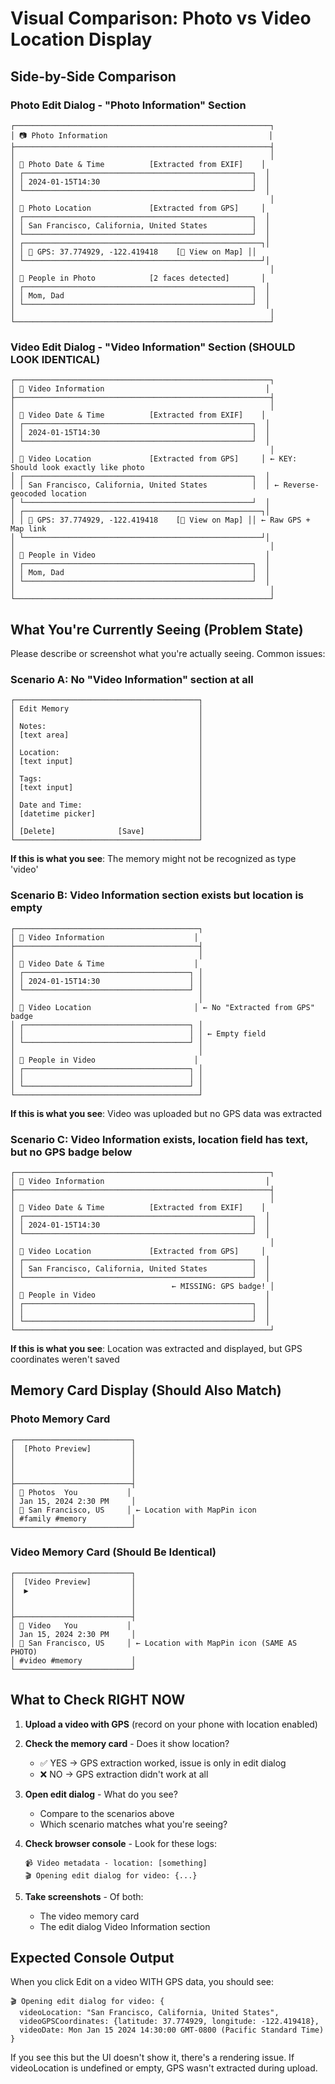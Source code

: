 # Visual Comparison: Photo vs Video Location Display

## Side-by-Side Comparison

### Photo Edit Dialog - "Photo Information" Section

```
┌─────────────────────────────────────────────────────────┐
│ 📷 Photo Information                                    │
├─────────────────────────────────────────────────────────┤
│                                                         │
│ 📅 Photo Date & Time          [Extracted from EXIF]    │
│ ┌───────────────────────────────────────────────────┐  │
│ │ 2024-01-15T14:30                                  │  │
│ └───────────────────────────────────────────────────┘  │
│                                                         │
│ 📍 Photo Location             [Extracted from GPS]     │
│ ┌───────────────────────────────────────────────────┐  │
│ │ San Francisco, California, United States          │  │
│ └───────────────────────────────────────────────────┘  │
│ ┌─────────────────────────────────────────────────────┐│
│ │ 📍 GPS: 37.774929, -122.419418    [🔗 View on Map] ││
│ └─────────────────────────────────────────────────────┘│
│                                                         │
│ 👥 People in Photo            [2 faces detected]       │
│ ┌───────────────────────────────────────────────────┐  │
│ │ Mom, Dad                                          │  │
│ └───────────────────────────────────────────────────┘  │
│                                                         │
└─────────────────────────────────────────────────────────┘
```

### Video Edit Dialog - "Video Information" Section (SHOULD LOOK IDENTICAL)

```
┌─────────────────────────────────────────────────────────┐
│ 🎥 Video Information                                    │
├─────────────────────────────────────────────────────────┤
│                                                         │
│ 📅 Video Date & Time          [Extracted from EXIF]    │
│ ┌───────────────────────────────────────────────────┐  │
│ │ 2024-01-15T14:30                                  │  │
│ └───────────────────────────────────────────────────┘  │
│                                                         │
│ 📍 Video Location             [Extracted from GPS]     │ ← KEY: Should look exactly like photo
│ ┌───────────────────────────────────────────────────┐  │
│ │ San Francisco, California, United States          │  │ ← Reverse-geocoded location
│ └───────────────────────────────────────────────────┘  │
│ ┌─────────────────────────────────────────────────────┐│
│ │ 📍 GPS: 37.774929, -122.419418    [🔗 View on Map] ││ ← Raw GPS + Map link
│ └─────────────────────────────────────────────────────┘│
│                                                         │
│ 👥 People in Video                                      │
│ ┌───────────────────────────────────────────────────┐  │
│ │ Mom, Dad                                          │  │
│ └───────────────────────────────────────────────────┘  │
│                                                         │
└─────────────────────────────────────────────────────────┘
```

## What You're Currently Seeing (Problem State)

Please describe or screenshot what you're actually seeing. Common issues:

### Scenario A: No "Video Information" section at all
```
┌─────────────────────────────────────────┐
│ Edit Memory                             │
│                                         │
│ Notes:                                  │
│ [text area]                             │
│                                         │
│ Location:                               │
│ [text input]                            │
│                                         │
│ Tags:                                   │
│ [text input]                            │
│                                         │
│ Date and Time:                          │
│ [datetime picker]                       │
│                                         │
│ [Delete]              [Save]            │
└─────────────────────────────────────────┘
```
**If this is what you see**: The memory might not be recognized as type 'video'

### Scenario B: Video Information section exists but location is empty
```
┌─────────────────────────────────────────┐
│ 🎥 Video Information                    │
├─────────────────────────────────────────┤
│                                         │
│ 📅 Video Date & Time                    │
│ ┌─────────────────────────────────────┐ │
│ │ 2024-01-15T14:30                    │ │
│ └─────────────────────────────────────┘ │
│                                         │
│ 📍 Video Location                       │ ← No "Extracted from GPS" badge
│ ┌─────────────────────────────────────┐ │
│ │                                     │ │ ← Empty field
│ └─────────────────────────────────────┘ │
│                                         │
│ 👥 People in Video                      │
│ ┌─────────────────────────────────────┐ │
│ │                                     │ │
│ └─────────────────────────────────────┘ │
└─────────────────────────────────────────┘
```
**If this is what you see**: Video was uploaded but no GPS data was extracted

### Scenario C: Video Information exists, location field has text, but no GPS badge below
```
┌─────────────────────────────────────────────────────────┐
│ 🎥 Video Information                                    │
├─────────────────────────────────────────────────────────┤
│                                                         │
│ 📅 Video Date & Time          [Extracted from EXIF]    │
│ ┌───────────────────────────────────────────────────┐  │
│ │ 2024-01-15T14:30                                  │  │
│ └───────────────────────────────────────────────────┘  │
│                                                         │
│ 📍 Video Location             [Extracted from GPS]     │
│ ┌───────────────────────────────────────────────────┐  │
│ │ San Francisco, California, United States          │  │
│ └───────────────────────────────────────────────────┘  │
│                                   ← MISSING: GPS badge! │
│ 👥 People in Video                                      │
│ ┌───────────────────────────────────────────────────┐  │
│ │                                                   │  │
│ └───────────────────────────────────────────────────┘  │
└─────────────────────────────────────────────────────────┘
```
**If this is what you see**: Location was extracted and displayed, but GPS coordinates weren't saved

## Memory Card Display (Should Also Match)

### Photo Memory Card
```
┌──────────────────────────┐
│  [Photo Preview]         │
│                          │
│                          │
│                          │
├──────────────────────────┤
│ 📸 Photos  You           │
│ Jan 15, 2024 2:30 PM     │
│ 📍 San Francisco, US     │ ← Location with MapPin icon
│ #family #memory          │
└──────────────────────────┘
```

### Video Memory Card (Should Be Identical)
```
┌──────────────────────────┐
│  [Video Preview]         │
│  ▶️                       │
│                          │
│                          │
├──────────────────────────┤
│ 🎥 Video   You           │
│ Jan 15, 2024 2:30 PM     │
│ 📍 San Francisco, US     │ ← Location with MapPin icon (SAME AS PHOTO)
│ #video #memory           │
└──────────────────────────┘
```

## What to Check RIGHT NOW

1. **Upload a video with GPS** (record on your phone with location enabled)

2. **Check the memory card** - Does it show location?
   - ✅ YES → GPS extraction worked, issue is only in edit dialog
   - ❌ NO → GPS extraction didn't work at all

3. **Open edit dialog** - What do you see?
   - Compare to the scenarios above
   - Which scenario matches what you're seeing?

4. **Check browser console** - Look for these logs:
   ```
   📹 Video metadata - location: [something]
   🎬 Opening edit dialog for video: {...}
   ```

5. **Take screenshots** - Of both:
   - The video memory card
   - The edit dialog Video Information section

## Expected Console Output

When you click Edit on a video WITH GPS data, you should see:

```
🎬 Opening edit dialog for video: {
  videoLocation: "San Francisco, California, United States",
  videoGPSCoordinates: {latitude: 37.774929, longitude: -122.419418},
  videoDate: Mon Jan 15 2024 14:30:00 GMT-0800 (Pacific Standard Time)
}
```

If you see this but the UI doesn't show it, there's a rendering issue.
If videoLocation is undefined or empty, GPS wasn't extracted during upload.
